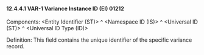 #### 12.4.4.1 VAR-1 Variance Instance ID (EI) 01212

Components: &lt;Entity Identifier (ST)> ^ &lt;Namespace ID (IS)> ^ &lt;Universal ID (ST)> ^ &lt;Universal ID Type (ID)>

Definition: This field contains the unique identifier of the specific variance record.
